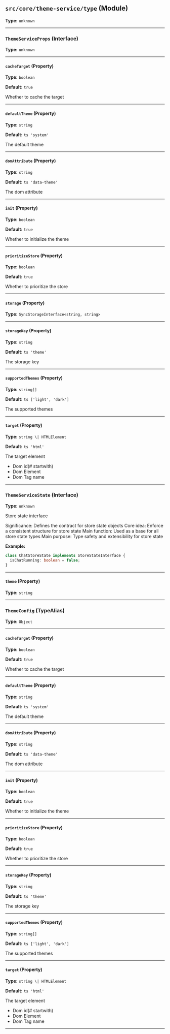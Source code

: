 ## `src/core/theme-service/type` (Module)

**Type:** `unknown`

---

### `ThemeServiceProps` (Interface)

**Type:** `unknown`

---

#### `cacheTarget` (Property)

**Type:** `boolean`

**Default:** `true`

Whether to cache the target

---

#### `defaultTheme` (Property)

**Type:** `string`

**Default:** `ts
'system'
`

The default theme

---

#### `domAttribute` (Property)

**Type:** `string`

**Default:** `ts
'data-theme'
`

The dom attribute

---

#### `init` (Property)

**Type:** `boolean`

**Default:** `true`

Whether to initialize the theme

---

#### `prioritizeStore` (Property)

**Type:** `boolean`

**Default:** `true`

Whether to prioritize the store

---

#### `storage` (Property)

**Type:** `SyncStorageInterface<string, string>`

---

#### `storageKey` (Property)

**Type:** `string`

**Default:** `ts
'theme'
`

The storage key

---

#### `supportedThemes` (Property)

**Type:** `string[]`

**Default:** `ts
['light', 'dark']
`

The supported themes

---

#### `target` (Property)

**Type:** `string \| HTMLElement`

**Default:** `ts
'html'
`

The target element

- Dom id(# startwith)
- Dom Element
- Dom Tag name

---

### `ThemeServiceState` (Interface)

**Type:** `unknown`

Store state interface

Significance: Defines the contract for store state objects
Core idea: Enforce a consistent structure for store state
Main function: Used as a base for all store state types
Main purpose: Type safety and extensibility for store state

**Example:**

```ts
class ChatStoreState implements StoreStateInterface {
  isChatRunning: boolean = false;
}
```

---

#### `theme` (Property)

**Type:** `string`

---

### `ThemeConfig` (TypeAlias)

**Type:** `Object`

---

#### `cacheTarget` (Property)

**Type:** `boolean`

**Default:** `true`

Whether to cache the target

---

#### `defaultTheme` (Property)

**Type:** `string`

**Default:** `ts
'system'
`

The default theme

---

#### `domAttribute` (Property)

**Type:** `string`

**Default:** `ts
'data-theme'
`

The dom attribute

---

#### `init` (Property)

**Type:** `boolean`

**Default:** `true`

Whether to initialize the theme

---

#### `prioritizeStore` (Property)

**Type:** `boolean`

**Default:** `true`

Whether to prioritize the store

---

#### `storageKey` (Property)

**Type:** `string`

**Default:** `ts
'theme'
`

The storage key

---

#### `supportedThemes` (Property)

**Type:** `string[]`

**Default:** `ts
['light', 'dark']
`

The supported themes

---

#### `target` (Property)

**Type:** `string \| HTMLElement`

**Default:** `ts
'html'
`

The target element

- Dom id(# startwith)
- Dom Element
- Dom Tag name

---

